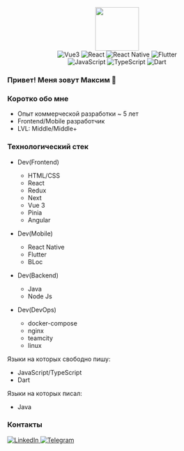 <div id="header" align="center">
  <img src="https://media.giphy.com/media/ZVik7pBtu9dNS/giphy.gif" width="100"/>
</div>
<div id="badges" align="center">
    <img src="https://img.shields.io/badge/Vue3-green" alt="Vue3"/>
    <img src="https://img.shields.io/badge/React-green" alt="React"/>
    <img src="https://img.shields.io/badge/React_Native-green" alt="React Native"/>
    <img src="https://img.shields.io/badge/Flutter-aqua" alt="Flutter"/>
</div>
<div id="badges" align="center">
   <img src="https://img.shields.io/badge/JavaScript-yellow" alt="JavaScript"/>
    <img src="https://img.shields.io/badge/TypeScript-blue" alt="TypeScript"/>
    <img src="https://img.shields.io/badge/Dart-aqua" alt="Dart"/>
</div>

### Привет! Меня зовут Максим 👋

<h3>Коротко обо мне</h3>

  + Опыт коммерческой разработки ~ 5 лет</li>
  + Frontend/Mobile разработчик</li>
  + LVL: Middle/Middle+</li>

<h3>Технологический стек</h3>

+ Dev(Frontend)
  + HTML/CSS
  + React
  + Redux
  + Next
  + Vue 3
  + Pinia
  + Angular

+ Dev(Mobile)
  + React Native
  + Flutter
  + BLoc

+ Dev(Backend)
  + Java
  + Node Js

+ Dev(DevOps)
  + docker-compose
  + nginx
  + teamcity
  + linux

Языки на которых свободно пишу:

+ JavaScript/TypeScript
+ Dart

Языки на которых писал:

+ Java

<h3>Контакты</h3>
<div id="badges">
  <a href="https://www.linkedin.com/in/maxim-gunko">
    <img src="https://img.shields.io/badge/LinkedIn-blue?logo=linkedin&logoColor=white" alt="LinkedIn"/>
  </a>
  <a href="https://t.me/halahot">
    <img src="https://img.shields.io/badge/tg-blue?logo=telegram" alt="Telegram"/>
  </a>
</div>

